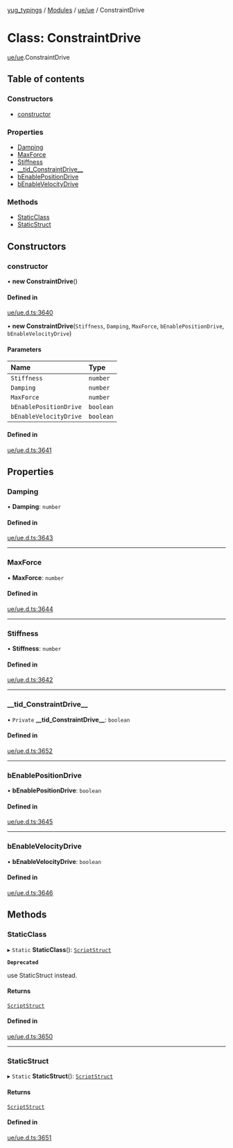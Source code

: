 [yug_typings](../README.md) / [Modules](../modules.md) / [ue/ue](../modules/ue_ue.md) / ConstraintDrive

# Class: ConstraintDrive

[ue/ue](../modules/ue_ue.md).ConstraintDrive

## Table of contents

### Constructors

- [constructor](ue_ue.ConstraintDrive.md#constructor)

### Properties

- [Damping](ue_ue.ConstraintDrive.md#damping)
- [MaxForce](ue_ue.ConstraintDrive.md#maxforce)
- [Stiffness](ue_ue.ConstraintDrive.md#stiffness)
- [\_\_tid\_ConstraintDrive\_\_](ue_ue.ConstraintDrive.md#__tid_constraintdrive__)
- [bEnablePositionDrive](ue_ue.ConstraintDrive.md#benablepositiondrive)
- [bEnableVelocityDrive](ue_ue.ConstraintDrive.md#benablevelocitydrive)

### Methods

- [StaticClass](ue_ue.ConstraintDrive.md#staticclass)
- [StaticStruct](ue_ue.ConstraintDrive.md#staticstruct)

## Constructors

### constructor

• **new ConstraintDrive**()

#### Defined in

[ue/ue.d.ts:3640](https://github.com/YugMetaverse/yug_typings/blob/b7d9b19/ue/ue.d.ts#L3640)

• **new ConstraintDrive**(`Stiffness`, `Damping`, `MaxForce`, `bEnablePositionDrive`, `bEnableVelocityDrive`)

#### Parameters

| Name | Type |
| :------ | :------ |
| `Stiffness` | `number` |
| `Damping` | `number` |
| `MaxForce` | `number` |
| `bEnablePositionDrive` | `boolean` |
| `bEnableVelocityDrive` | `boolean` |

#### Defined in

[ue/ue.d.ts:3641](https://github.com/YugMetaverse/yug_typings/blob/b7d9b19/ue/ue.d.ts#L3641)

## Properties

### Damping

• **Damping**: `number`

#### Defined in

[ue/ue.d.ts:3643](https://github.com/YugMetaverse/yug_typings/blob/b7d9b19/ue/ue.d.ts#L3643)

___

### MaxForce

• **MaxForce**: `number`

#### Defined in

[ue/ue.d.ts:3644](https://github.com/YugMetaverse/yug_typings/blob/b7d9b19/ue/ue.d.ts#L3644)

___

### Stiffness

• **Stiffness**: `number`

#### Defined in

[ue/ue.d.ts:3642](https://github.com/YugMetaverse/yug_typings/blob/b7d9b19/ue/ue.d.ts#L3642)

___

### \_\_tid\_ConstraintDrive\_\_

• `Private` **\_\_tid\_ConstraintDrive\_\_**: `boolean`

#### Defined in

[ue/ue.d.ts:3652](https://github.com/YugMetaverse/yug_typings/blob/b7d9b19/ue/ue.d.ts#L3652)

___

### bEnablePositionDrive

• **bEnablePositionDrive**: `boolean`

#### Defined in

[ue/ue.d.ts:3645](https://github.com/YugMetaverse/yug_typings/blob/b7d9b19/ue/ue.d.ts#L3645)

___

### bEnableVelocityDrive

• **bEnableVelocityDrive**: `boolean`

#### Defined in

[ue/ue.d.ts:3646](https://github.com/YugMetaverse/yug_typings/blob/b7d9b19/ue/ue.d.ts#L3646)

## Methods

### StaticClass

▸ `Static` **StaticClass**(): [`ScriptStruct`](ue_ue.ScriptStruct.md)

**`Deprecated`**

use StaticStruct instead.

#### Returns

[`ScriptStruct`](ue_ue.ScriptStruct.md)

#### Defined in

[ue/ue.d.ts:3650](https://github.com/YugMetaverse/yug_typings/blob/b7d9b19/ue/ue.d.ts#L3650)

___

### StaticStruct

▸ `Static` **StaticStruct**(): [`ScriptStruct`](ue_ue.ScriptStruct.md)

#### Returns

[`ScriptStruct`](ue_ue.ScriptStruct.md)

#### Defined in

[ue/ue.d.ts:3651](https://github.com/YugMetaverse/yug_typings/blob/b7d9b19/ue/ue.d.ts#L3651)
